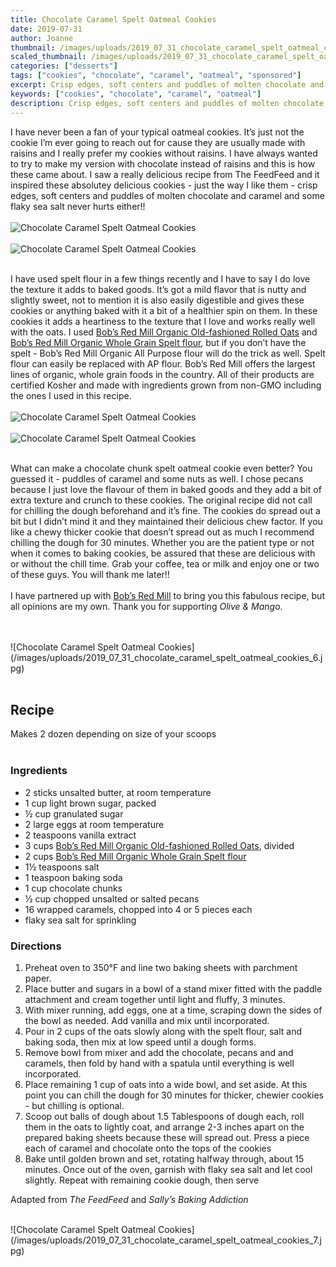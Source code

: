 ```yaml
---
title: Chocolate Caramel Spelt Oatmeal Cookies
date: 2019-07-31
author: Joanne
thumbnail: /images/uploads/2019_07_31_chocolate_caramel_spelt_oatmeal_cookies_1.jpg
scaled_thumbnail: /images/uploads/2019_07_31_chocolate_caramel_spelt_oatmeal_cookies_0.jpg
categories: ["desserts"]
tags: ["cookies", "chocolate", "caramel", "oatmeal", "sponsored"]
excerpt: Crisp edges, soft centers and puddles of molten chocolate and caramel
keywords: ["cookies", "chocolate", "caramel", "oatmeal"]
description: Crisp edges, soft centers and puddles of molten chocolate and caramel
---
```


I have never been a fan of your typical oatmeal cookies. It’s just not the cookie I’m ever going to reach out for cause they are usually made with raisins and I really prefer my cookies without raisins. I have always wanted to try to make my version with chocolate instead of raisins and this is how these came about. I saw a really delicious recipe from The FeedFeed and it inspired these absolutey delicious cookies  - just the way I like them - crisp edges, soft centers and puddles of molten chocolate and caramel and some flaky sea salt never hurts either!! 
</br>
</br>
![Chocolate Caramel Spelt Oatmeal Cookies](/images/uploads/2019_07_31_chocolate_caramel_spelt_oatmeal_cookies_2.jpg)
</br>
</br>
![Chocolate Caramel Spelt Oatmeal Cookies](/images/uploads/2019_07_31_chocolate_caramel_spelt_oatmeal_cookies_3.jpg)
</br>
</br>

I have used spelt flour in a few things recently and I have to say I do love the texture it adds to baked goods. It’s got a mild flavor that is nutty and slightly sweet, not to mention it is also easily digestible and gives these cookies or anything baked with it a bit of a healthier spin on them.  In these cookies it adds a heartiness to the texture that I love and works really well with the oats. I used <span class="highlight"><a rel="nofollow" href="https://www.bobsredmill.com/organic-regular-rolled-oats.html">Bob’s Red Mill Organic Old-fashioned Rolled Oats</a></span> and <span class="highlight"><a rel="nofollow" href="https://www.bobsredmill.com/organic-spelt-flour.html">Bob’s Red Mill Organic Whole Grain Spelt flour</a></span>, but if you don’t have the spelt - Bob’s Red Mill Organic All Purpose flour will do the trick as well. Spelt flour can easily be replaced with AP flour. Bob’s Red Mill offers the largest lines of organic, whole grain foods in the country. All of their products are certified Kosher and made with ingredients grown from non-GMO including the ones I used in this recipe. 
</br>
</br>
![Chocolate Caramel Spelt Oatmeal Cookies](/images/uploads/2019_07_31_chocolate_caramel_spelt_oatmeal_cookies_4.jpg)
</br>
</br>
![Chocolate Caramel Spelt Oatmeal Cookies](/images/uploads/2019_07_31_chocolate_caramel_spelt_oatmeal_cookies_5.jpg)
</br>
</br>

What can make a chocolate chunk spelt oatmeal cookie even better?  You guessed it - puddles of caramel and some nuts as well. I chose pecans because I just love the flavour of them in baked goods and they add a bit of extra texture and crunch to these cookies. The original recipe did not call for chilling the dough beforehand and it’s fine. The cookies do spread out a bit but I didn’t mind it and they maintained their delicious chew factor. If you like a chewy thicker cookie that doesn’t spread out as much I recommend chilling the dough for 30 minutes. Whether you are the patient type or not when it comes to baking cookies, be assured that these are delicious with or without the chill time. Grab your coffee, tea or milk and enjoy one or two of these guys. You will thank me later!!
</br>
</br>
I have partnered up with <span class="highlight"><a rel="nofollow" href="https://www.bobsredmill.com/?utm_source=TheOliveAndMango&utm_medium=influencer&utm_campaign=bobsredmill">Bob’s Red Mill</a></span> to bring you this fabulous recipe, but all opinions are my own. Thank you for supporting _Olive & Mango_.

</br>
</br>
![Chocolate Caramel Spelt Oatmeal Cookies](/images/uploads/2019_07_31_chocolate_caramel_spelt_oatmeal_cookies_6.jpg)
</br>
</br>


## Recipe
Makes 2 dozen depending on size of your scoops 
</br>
</br>

### Ingredients

* <span itemprop="ingredients">2 sticks unsalted butter, at room temperature</span>
* <span itemprop="ingredients">1 cup light brown sugar, packed</span>
* <span itemprop="ingredients">&frac12; cup granulated sugar</span>
* <span itemprop="ingredients">2 large eggs at room temperature</span>
* <span itemprop="ingredients">2 teaspoons vanilla extract</span>
* <span itemprop="ingredients">3 cups <span class="highlight"><a rel="nofollow" href="https://www.bobsredmill.com/organic-regular-rolled-oats.html">Bob’s Red Mill Organic Old-fashioned Rolled Oats</a></span>, divided</span>
* <span itemprop="ingredients">2 cups <span class="highlight"><a rel="nofollow" href="https://www.bobsredmill.com/organic-spelt-flour.html">Bob’s Red Mill Organic Whole Grain Spelt flour</a></span></span>
* <span itemprop="ingredients">1&frac12; teaspoons salt</span>
* <span itemprop="ingredients">1 teaspoon baking soda</span>
* <span itemprop="ingredients">1 cup chocolate chunks</span>
* <span itemprop="ingredients">&frac12; cup chopped unsalted or salted pecans</span>
* <span itemprop="ingredients">16 wrapped caramels, chopped into 4 or 5 pieces each</span>
* <span itemprop="ingredients">flaky sea salt for sprinkling</span>

### Directions

1. Preheat oven to 350°F and line two baking sheets with parchment paper. 
2. Place butter and sugars in a bowl of a stand mixer fitted with the paddle attachment and cream together until light and fluffy, 3 minutes.
3. With mixer running, add eggs, one at a time, scraping down the sides of the bowl as needed. Add vanilla and mix until incorporated. 
4. Pour in 2 cups of the oats slowly along with the spelt flour, salt and baking soda, then mix at low speed until a dough forms. 
5. Remove bowl from mixer and add the chocolate, pecans and and caramels, then fold by hand with a spatula until everything is well incorporated.
6. Place remaining 1 cup of oats into a wide bowl, and set aside. At this point you can chill the dough for 30 minutes for thicker, chewier cookies - but chilling is optional. 
7. Scoop out balls of dough about 1.5 Tablespoons of dough each, roll them in the oats to lightly coat, and arrange 2-3 inches apart on the prepared baking sheets because these will spread out. Press a piece each of caramel and chocolate onto the tops of the cookies
8. Bake until golden brown and set, rotating halfway through, about 15 minutes. Once out of the oven, garnish with flaky sea salt and let cool slightly. Repeat with remaining cookie dough, then serve

Adapted from _The FeedFeed_ and _Sally’s Baking Addiction_

</br>
![Chocolate Caramel Spelt Oatmeal Cookies](/images/uploads/2019_07_31_chocolate_caramel_spelt_oatmeal_cookies_7.jpg)
